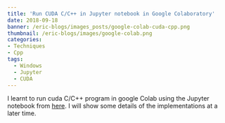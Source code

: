 ```yaml
---
title: 'Run CUDA C/C++ in Jupyter notebook in Google Colaboratory'
date: 2018-09-18
banner: /eric-blogs/images_posts/google-colab-cuda-cpp.png
thumbnail: /eric-blogs/images/google-colab.png
categories:
- Techniques
- Cpp
tags:
  - Windows
  - Jupyter
  - CUDA
---
```


I learnt to run cuda C/C++ program in google Colab using the Jupyter notebook from [here](https://medium.com/@iphoenix179/running-cuda-c-c-in-jupyter-or-how-to-run-nvcc-in-google-colab-663d33f53772). I will show some details of the implementations at a later time.

<!--more-->

